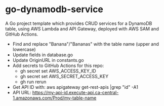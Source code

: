 # go-dynamodb-service

A Go project template which provides CRUD services for a DynamoDB table, using AWS Lambda and API Gateway, deployed with AWS SAM and GitHub Actions.

-   Find and replace "Banana"/"Bananas" with the table name (upper and lowercase)
-   Update fields in database.go
-   Update OriginURL in constants.go
-   Add secrets to GitHub Actions for this repo:
    -   gh secret set AWS_ACCESS_KEY_ID
    -   gh secret set AWS_SECRET_ACCESS_KEY
    -   gh run rerun
-   Get API ID with: aws apigateway get-rest-apis |grep \"id\" -A1
-   API URL: https://my-api-id.execute-api.ca-central-1.amazonaws.com/Prod/my-table-name
